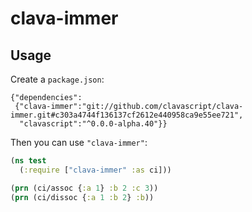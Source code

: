 # clava-immer

## Usage

Create a `package.json`:

```
{"dependencies":
 {"clava-immer":"git://github.com/clavascript/clava-immer.git#c303a4744f136137cf2612e440958ca9e55ee721",
  "clavascript":"^0.0.0-alpha.40"}}
```

Then you can use `"clava-immer"`:

``` clojure
(ns test
  (:require ["clava-immer" :as ci]))

(prn (ci/assoc {:a 1} :b 2 :c 3))
(prn (ci/dissoc {:a 1 :b 2} :b))
```
